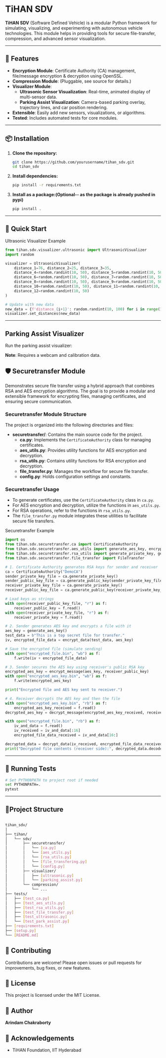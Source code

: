 # TiHAN SDV

**TiHAN SDV** (Software Defined Vehicle) is a modular Python framework for simulating, visualizing, and experimenting with autonomous vehicle technologies. This module helps in providing tools for secure file-transfer, compression, and advanced sensor visualization.

---

## 🚗 Features

- **Encryption Module**: Certificate Authority (CA) management, file/message encryption & decryption using OpenSSL.
- **Compression Module**: (Pluggable, see source for details.)
- **Visualizer Module**:
  - **Ultrasonic Sensor Visualization**: Real-time, animated display of multi-sensor data.
  - **Parking Assist Visualization**: Camera-based parking overlay, trajectory lines, and car position rendering.
- **Extensible**: Easily add new sensors, visualizations, or algorithms.
- **Tested**: Includes automated tests for core modules.

---

## 📦 Installation

1. **Clone the repository:**
   ```sh
   git clone https://github.com/yourusername/tihan_sdv.git
   cd tihan_sdv
   ```

2. **Install dependencies:**

    ```sh
    pip install -r requirements.txt
    ```

3. **Install as a package:(Optional-- as the package is already pushed in pypi)**

    ```sh
    pip install .
    ```
---

## 🚀 Quick Start

Ultrasonic Visualizer Example

```python
from tihan.sdv.visualizer.ultrasonic import UltrasonicVisualizer
import random

visualizer = UltrasonicVisualizer(
    distance_1=76, distance_2=25, distance_3=35,
    distance_4=random.randint(10, 50), distance_5=random.randint(10, 50),
    distance_6=random.randint(10, 50), distance_7=random.randint(10, 50),
    distance_8=random.randint(10, 50), distance_9=random.randint(10, 50),
    distance_10=random.randint(10, 50), distance_11=random.randint(10, 50),
    distance_12=random.randint(10, 50)
)

# Update with new data
new_data = {f'distance_{i+1}': random.randint(10, 100) for i in range(12)}
visualizer.set_distances(new_data)
```
---

## Parking Assist Visualizer
Run the parking assist visualizer:

**Note**: Requires a webcam and calibration data.


## 🛡️ Securetransfer Module 
Demonstrates secure file transfer using a hybrid approach that combines RSA and AES encryption algorithms. The goal is to provide a modular and extensible framework for encrypting files, managing certificates, and ensuring secure communication.
### Securetransfer Module Structure
The project is organized into the following directories and files:

- **securetransfer/**: Contains the main source code for the project.
  - **ca.py**: Implements the `CertificateAuthority` class for managing certificates.
  - **aes_utils.py**: Provides utility functions for AES encryption and decryption.
  - **rsa_utils.py**: Contains utility functions for RSA encryption and decryption.
  - **file_transfer.py**: Manages the workflow for secure file transfer.
  - **config.py**: Holds configuration settings and constants.

### Securetransfer Usage
- To generate certificates, use the `CertificateAuthority` class in `ca.py`.
- For AES encryption and decryption, utilize the functions in `aes_utils.py`.
- For RSA operations, refer to the functions in `rsa_utils.py`.
- The `file_transfer.py` module integrates these utilities to facilitate secure file transfers.

Securetransfer Example

```python
import os
from tihan.sdv.securetransfer.ca import CertificateAuthority
from tihan.sdv.securetransfer.aes_utils import generate_aes_key, encrypt_data, decrypt_data
from tihan.sdv.securetransfer.rsa_utils import generate_private_key, generate_public_key, encrypt_message, decrypt_message
from tihan.sdv.securetransfer.file_transfer import FileTransfer

# 1. Certificate Authority generates RSA keys for sender and receiver
ca = CertificateAuthority("DemoCA")
sender_private_key_file = ca.generate_private_key()
sender_public_key_file = ca.generate_public_key(sender_private_key_file)
receiver_private_key_file = ca.generate_private_key()
receiver_public_key_file = ca.generate_public_key(receiver_private_key_file)

# Load keys as strings
with open(receiver_public_key_file, "r") as f:
    receiver_public_key = f.read()
with open(receiver_private_key_file, "r") as f:
    receiver_private_key = f.read()

# 2. Sender generates AES key and encrypts a file with it
aes_key = generate_aes_key()
test_data = b"This is a top secret file for transfer."
iv, encrypted_file_data = encrypt_data(test_data, aes_key)

# Save the encrypted file (simulate sending)
with open("encrypted_file.bin", "wb") as f:
    f.write(iv + encrypted_file_data)

# 3. Sender secures the AES key using receiver's public RSA key
encrypted_aes_key = encrypt_message(aes_key, receiver_public_key)
with open("encrypted_aes_key.bin", "wb") as f:
    f.write(encrypted_aes_key)

print("Encrypted file and AES key sent to receiver.")

# 4. Receiver decrypts the AES key and then the file
with open("encrypted_aes_key.bin", "rb") as f:
    encrypted_aes_key_received = f.read()
decrypted_aes_key = decrypt_message(encrypted_aes_key_received, receiver_private_key)

with open("encrypted_file.bin", "rb") as f:
    iv_and_data = f.read()
    iv_received = iv_and_data[:16]
    encrypted_file_data_received = iv_and_data[16:]

decrypted_data = decrypt_data(iv_received, encrypted_file_data_received, decrypted_aes_key)
print("Decrypted file contents (receiver side):", decrypted_data.decode())
```

---

## 🧪 Running Tests

```sh
# Set PYTHONPATH to project root if needed
set PYTHONPATH=.
pytest

```
---
## 📁Project Structure

```sh

tihan_sdv/
│
├── tihan/
│   └── sdv/
│       ├── securetransfer/
│       │   └── [ca.py]
│       │   └── [aes_utils.py]
│       │   └── [rsa_utils.py]
│       │   └── [file_transfering.py]
│       │   └── [config.py]
│       ├── visualizer/
│       │   ├── [ultrasonic.py]
│       │   └── [parking_assist.py]
│       └── compression/
│           └── ...
├── tests/
│   ├── [test_ca.py]
│   ├── [test_aes_utils.py]
│   ├── [test_rsa_utils.py]
│   ├── [test_file_transfer.py]
│   ├── [test_ultrasonic.py]
│   └── [test_park_assist.py]
├── [requirements.txt]
├── [setup.py]
└── [README.md]
```



## 🤝 Contributing
Contributions are welcome! Please open issues or pull requests for improvements, bug fixes, or new features.


## 📜 License
This project is licensed under the MIT License.


## 👤 Author
**Arindam Chakraborty** 


## 🌟 Acknowledgements
- TiHAN Foundation, IIT Hyderabad




